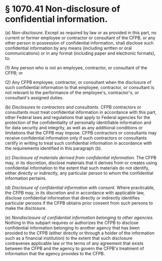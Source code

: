 # § 1070.41   Non-disclosure of confidential information.

(a) *Non-disclosure.* Except as required by law or as provided in this part, no current or former employee or contractor or consultant of the CFPB, or any other person in possession of confidential information, shall disclose such confidential information by any means (including written or oral communications) or in any format (including paper and electronic formats), to:


(1) Any person who is not an employee, contractor, or consultant of the CFPB; or


(2) Any CFPB employee, contractor, or consultant when the disclosure of such confidential information to that employee, contractor, or consultant is not relevant to the performance of the employee's, contractor's, or consultant's assigned duties.


(b) *Disclosures to contractors and consultants.* CFPB contractors or consultants must treat confidential information in accordance with this part, other Federal laws and regulations that apply to Federal agencies for the protection of the confidentiality of personally identifiable information and for data security and integrity, as well as any additional conditions or limitations that the CFPB may impose. CFPB contractors or consultants may receive confidential information only if such contractors or consultants certify in writing to treat such confidential information in accordance with the requirements identified in this paragraph (b).


(c) *Disclosure of materials derived from confidential information.* The CFPB may, in its discretion, disclose materials that it derives from or creates using confidential information to the extent that such materials do not identify, either directly or indirectly, any particular person to whom the confidential information pertains.


(d) *Disclosure of confidential information with consent.* Where practicable, the CFPB may, in its discretion and in accordance with applicable law, disclose confidential information that directly or indirectly identifies particular persons if the CFPB obtains prior consent from such persons to make the disclosure.


(e) *Nondisclosure of confidential information belonging to other agencies.* Nothing in this subpart requires or authorizes the CFPB to disclose confidential information belonging to another agency that has been provided to the CFPB (either directly or through a holder of the information such as a financial institution) to the extent that such disclosure contravenes applicable law or the terms of any agreement that exists between the CFPB and the agency to govern the CFPB's treatment of information that the agency provides to the CFPB.




